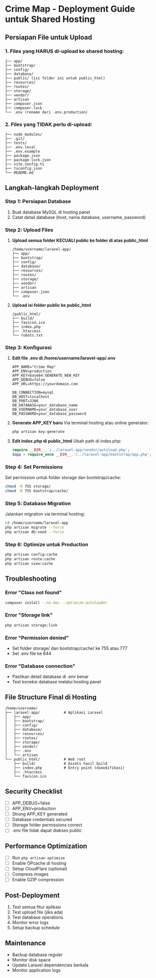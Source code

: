# Crime Map - Deployment Guide untuk Shared Hosting

## Persiapan File untuk Upload

### 1. Files yang HARUS di-upload ke shared hosting:
```
├── app/
├── bootstrap/
├── config/
├── database/
├── public/ (isi folder ini untuk public_html)
├── resources/
├── routes/
├── storage/
├── vendor/
├── artisan
├── composer.json
├── composer.lock
└── .env (rename dari .env.production)
```

### 2. Files yang TIDAK perlu di-upload:
```
├── node_modules/
├── .git/
├── tests/
├── .env.local
├── .env.example
├── package.json
├── package-lock.json
├── vite.config.ts
├── tsconfig.json
└── README.md
```

## Langkah-langkah Deployment

### Step 1: Persiapan Database
1. Buat database MySQL di hosting panel
2. Catat detail database (host, nama database, username, password)

### Step 2: Upload Files
1. **Upload semua folder KECUALI public ke folder di atas public_html**
   ```
   /home/username/laravel-app/
   ├── app/
   ├── bootstrap/
   ├── config/
   ├── database/
   ├── resources/
   ├── routes/
   ├── storage/
   ├── vendor/
   ├── artisan
   ├── composer.json
   └── .env
   ```

2. **Upload isi folder public ke public_html**
   ```
   /public_html/
   ├── build/
   ├── favicon.ico
   ├── index.php
   ├── .htaccess
   └── robots.txt
   ```

### Step 3: Konfigurasi
1. **Edit file .env di /home/username/laravel-app/.env**
   ```env
   APP_NAME="Crime Map"
   APP_ENV=production
   APP_KEY=base64:GENERATE_NEW_KEY
   APP_DEBUG=false
   APP_URL=https://yourdomain.com
   
   DB_CONNECTION=mysql
   DB_HOST=localhost
   DB_PORT=3306
   DB_DATABASE=your_database_name
   DB_USERNAME=your_database_user
   DB_PASSWORD=your_database_password
   ```

2. **Generate APP_KEY baru**
   Via terminal hosting atau online generator:
   ```bash
   php artisan key:generate
   ```

3. **Edit index.php di public_html**
   Ubah path di index.php:
   ```php
   require __DIR__.'/../laravel-app/vendor/autoload.php';
   $app = require_once __DIR__.'/../laravel-app/bootstrap/app.php';
   ```

### Step 4: Set Permissions
Set permission untuk folder storage dan bootstrap/cache:
```bash
chmod -R 755 storage/
chmod -R 755 bootstrap/cache/
```

### Step 5: Database Migration
Jalankan migration via terminal hosting:
```bash
cd /home/username/laravel-app
php artisan migrate --force
php artisan db:seed --force
```

### Step 6: Optimize untuk Production
```bash
php artisan config:cache
php artisan route:cache
php artisan view:cache
```

## Troubleshooting

### Error "Class not found"
```bash
composer install --no-dev --optimize-autoloader
```

### Error "Storage link"
```bash
php artisan storage:link
```

### Error "Permission denied"
- Set folder storage/ dan bootstrap/cache/ ke 755 atau 777
- Set .env file ke 644

### Error "Database connection"
- Pastikan detail database di .env benar
- Test koneksi database melalui hosting panel

## File Structure Final di Hosting

```
/home/username/
├── laravel-app/           # Aplikasi Laravel
│   ├── app/
│   ├── bootstrap/
│   ├── config/
│   ├── database/
│   ├── resources/
│   ├── routes/
│   ├── storage/
│   ├── vendor/
│   ├── .env
│   └── artisan
└── public_html/           # Web root
    ├── build/             # Assets hasil build
    ├── index.php          # Entry point (dimodifikasi)
    ├── .htaccess
    └── favicon.ico
```

## Security Checklist
- [ ] APP_DEBUG=false
- [ ] APP_ENV=production
- [ ] Strong APP_KEY generated
- [ ] Database credentials secured
- [ ] Storage folder permissions correct
- [ ] .env file tidak dapat diakses public

## Performance Optimization
- [ ] Run `php artisan optimize`
- [ ] Enable OPcache di hosting
- [ ] Setup CloudFlare (optional)
- [ ] Compress images
- [ ] Enable GZIP compression

## Post-Deployment
1. Test semua fitur aplikasi
2. Test upload file (jika ada)
3. Test database operations
4. Monitor error logs
5. Setup backup schedule

## Maintenance
- Backup database reguler
- Monitor disk space
- Update Laravel dependencies berkala
- Monitor application logs
